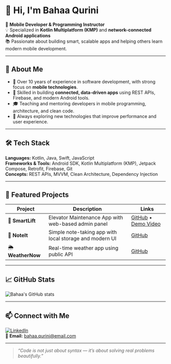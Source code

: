 # 👋 Hi, I'm Bahaa Qurini  

🎯 **Mobile Developer & Programming Instructor**  
💡 Specialized in **Kotlin Multiplatform (KMP)** and **network-connected Android applications**  
📚 Passionate about building smart, scalable apps and helping others learn modern mobile development.

---

## 🧠 About Me  
- 💼 Over 10 years of experience in software development, with strong focus on **mobile technologies**.  
- 🧩 Skilled in building **connected, data-driven apps** using REST APIs, Firebase, and modern Android tools.  
- 🎓 Teaching and mentoring developers in mobile programming, architecture, and clean code.  
- 🚀 Always exploring new technologies that improve performance and user experience.  

---

## 🛠️ Tech Stack  
**Languages:** Kotlin, Java, Swift, JavaScript  
**Frameworks & Tools:** Android SDK, Kotlin Multiplatform (KMP), Jetpack Compose, Retrofit, Firebase, Git  
**Concepts:** REST APIs, MVVM, Clean Architecture, Dependency Injection  

---

## 🌟 Featured Projects  
| Project | Description | Links |
|----------|--------------|-------|
| 🚗 **SmartLift** | Elevator Maintenance App with web-based admin panel | [GitHub](#) • [Demo Video](#) |
| 📝 **NoteIt** | Simple note-taking app with local storage and modern UI | [GitHub](#) |
| 🌦️ **WeatherNow** | Real-time weather app using public API | [GitHub](#) |

---

## 📈 GitHub Stats  
![Bahaa's GitHub stats](https://github-readme-stats.vercel.app/api?username=bahaqurini&show_icons=true&theme=radical)

---

## 📫 Connect with Me  
[![LinkedIn](https://img.shields.io/badge/LinkedIn-Bahaa%20Qurini-blue?style=flat&logo=linkedin)]([YOUR_LINKEDIN_URL](https://www.linkedin.com/in/bahaaqurini/))  
📧 **Email:** bahaa.qurini@email.com  

---

> _“Code is not just about syntax — it’s about solving real problems beautifully.”_

